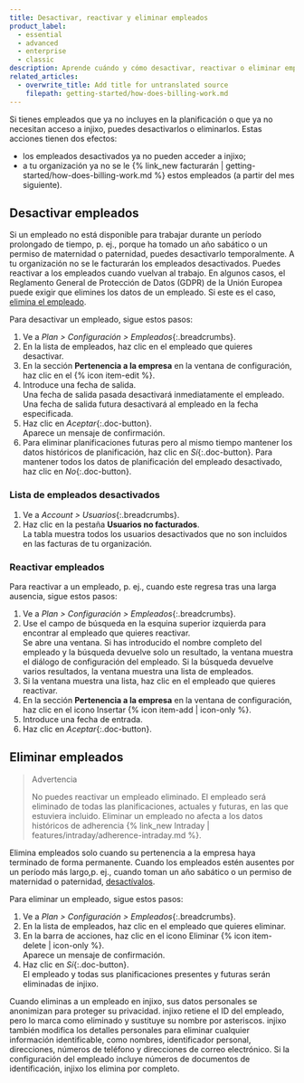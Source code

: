 ```yaml
---
title: Desactivar, reactivar y eliminar empleados
product_label:
  - essential
  - advanced
  - enterprise
  - classic
description: Aprende cuándo y cómo desactivar, reactivar o eliminar empleados.
related_articles:
  - overwrite_title: Add title for untranslated source
    filepath: getting-started/how-does-billing-work.md
---
```


Si tienes empleados que ya no incluyes en la planificación o que ya no necesitan acceso a injixo, puedes desactivarlos o eliminarlos. Estas acciones tienen dos efectos:

- los empleados desactivados ya no pueden acceder a injixo;
- a tu organización ya no se le {% link_new facturarán | getting-started/how-does-billing-work.md %} estos empleados (a partir del mes siguiente).

## Desactivar empleados

Si un empleado no está disponible para trabajar durante un período prolongado de tiempo, p.&nbsp;ej., porque ha tomado un año sabático o un permiso de maternidad o paternidad, puedes desactivarlo temporalmente. A tu organización no se le facturarán los empleados desactivados. Puedes reactivar a los empleados cuando vuelvan al trabajo. En algunos casos, el Reglamento General de Protección de Datos (GDPR) de la Unión Europea puede exigir que elimines los datos de un empleado. Si este es el caso, [elimina el empleado](#eliminar-empleados).

Para desactivar un empleado, sigue estos pasos:

1. Ve a _Plan > Configuración > Empleados_{:.breadcrumbs}.
2. En la lista de empleados, haz clic en el empleado que quieres desactivar.
3. En la sección **Pertenencia a la empresa** en la ventana de configuración, haz clic en el {% icon item-edit %}.
4. Introduce una fecha de salida.<br>Una fecha de salida pasada desactivará inmediatamente el empleado. Una fecha de salida futura desactivará al empleado en la fecha especificada.
5. Haz clic en _Aceptar_{:.doc-button}.<br>Aparece un mensaje de confirmación.
6. Para eliminar planificaciones futuras pero al mismo tiempo mantener los datos históricos de planificación, haz clic en _Sí_{:.doc-button}. Para mantener todos los datos de planificación del empleado desactivado, haz clic en _No_{:.doc-button}.

### Lista de empleados desactivados

1. Ve a _Account > Usuarios_{:.breadcrumbs}.
2. Haz clic en la pestaña **Usuarios no facturados**.<br>La tabla muestra todos los usuarios desactivados que no son incluidos en las facturas de tu organización.

### Reactivar empleados

Para reactivar a un empleado, p.&nbsp;ej., cuando este regresa tras una larga ausencia, sigue estos pasos:

1. Ve a _Plan > Configuración > Empleados_{:.breadcrumbs}.
2. Use el campo de búsqueda en la esquina superior izquierda para encontrar al empleado que quieres reactivar.<br>Se abre una ventana. Si has introducido el nombre completo del empleado y la búsqueda devuelve solo un resultado, la ventana muestra el diálogo de configuración del empleado. Si la búsqueda devuelve varios resultados, la ventana muestra una lista de empleados.
3. Si la ventana muestra una lista, haz clic en el empleado que quieres reactivar.
4. En la sección **Pertenencia a la empresa** en la ventana de configuración, haz clic en el icono Insertar {% icon item-add | icon-only %}.
5. Introduce una fecha de entrada. 
6. Haz clic en _Aceptar_{:.doc-button}.

## Eliminar empleados

> Advertencia
>
> No puedes reactivar un empleado eliminado. El empleado será eliminado de todas las planificaciones, actuales y futuras, en las que estuviera incluido. Eliminar un empleado no afecta a los datos históricos de adherencia {% link_new Intraday | features/intraday/adherence-intraday.md %}.

Elimina empleados solo cuando su pertenencia a la empresa haya terminado de forma permanente. Cuando los empleados estén ausentes por un período más largo,p.&nbsp;ej., cuando toman un año sabático o un permiso de maternidad o paternidad, [desactívalos](#desactivar-empleados).

Para eliminar un empleado, sigue estos pasos:

1. Ve a _Plan > Configuración > Empleados_{:.breadcrumbs}.
2. En la lista de empleados, haz clic en el empleado que quieres eliminar.
3. En la barra de acciones, haz clic en el icono Eliminar {% icon item-delete | icon-only %}.<br>Aparece un mensaje de confirmación.
4. Haz clic en _Sí_{:.doc-button}.<br>El empleado y todas sus planificaciones presentes y futuras serán eliminadas de injixo.

Cuando eliminas a un empleado en injixo, sus datos personales se anonimizan para proteger su privacidad. injixo retiene el ID del empleado, pero lo marca como eliminado y sustituye su nombre por asteriscos. injixo también modifica los detalles personales para eliminar cualquier información identificable, como nombres, identificador personal, direcciones, números de teléfono y direcciones de correo electrónico. Si la configuración del empleado incluye números de documentos de identificación, injixo los elimina por completo.
